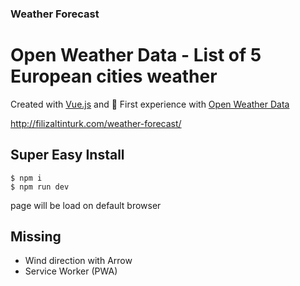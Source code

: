 ### Weather Forecast

# Open Weather Data - List of 5 European cities weather

Created with [Vue.js](https://vuejs.org/) and 🥇 First experience with [Open Weather Data](http://openweathermap.org/api)

<http://filizaltinturk.com/weather-forecast/>

## Super Easy Install

```
$ npm i
$ npm run dev
```

page will be load on default browser

## Missing
- Wind direction with Arrow
- Service Worker (PWA)
